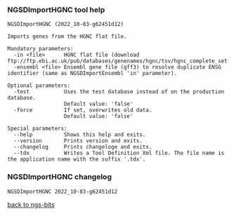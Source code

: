 ### NGSDImportHGNC tool help
	NGSDImportHGNC (2022_10-83-g62451d12)
	
	Imports genes from the HGNC flat file.
	
	Mandatory parameters:
	  -in <file>      HGNC flat file (download ftp://ftp.ebi.ac.uk/pub/databases/genenames/hgnc/tsv/hgnc_complete_set.txt)
	  -ensembl <file> Ensembl gene file (gff3) to resolve duplicate ENSG identifier (same as NGSDImportEnsembl 'in' parameter).
	
	Optional parameters:
	  -test           Uses the test database instead of on the production database.
	                  Default value: 'false'
	  -force          If set, overwrites old data.
	                  Default value: 'false'
	
	Special parameters:
	  --help          Shows this help and exits.
	  --version       Prints version and exits.
	  --changelog     Prints changeloge and exits.
	  --tdx           Writes a Tool Definition Xml file. The file name is the application name with the suffix '.tdx'.
	
### NGSDImportHGNC changelog
	NGSDImportHGNC 2022_10-83-g62451d12
	
[back to ngs-bits](https://github.com/imgag/ngs-bits)